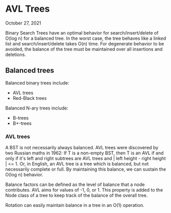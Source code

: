# AVL Trees
October 27, 2021

Binary Search Trees have an optimal behavior for search/insert/delete of O(log n) for a balanced tree. In the worst case, the tree behaves like a linked list and search/insert/delete takes O(n) time. For degenerate behavior to be avoided, the balance of the tree must be maintained over all insertions and deletions.

## Balanced trees
Balanced binary trees include: 
- AVL trees
- Red-Black trees

Balanced N-ary trees include:
- B-trees
- B+-trees

### AVL trees
A BST is not necessarily always balanced. AVL trees were discovered by two Russian maths in 1962: If T is a non-empty BST, then T is an AVL if and only if it's left and right subtrees are AVL trees and | left height - right height | <= 1. Or, in English, an AVL tree is a tree which is balanced, but not necessarily complete or full. By maintaining this balance, we can sustain the O(log n) behavior.

Balance factors can be defined as the level of balance that a node contributes. AVL aims for values of -1, 0, or 1. This property is added to the Node class of a tree to keep track of the balance of the overall tree.

Rotation can easily maintain balance in a tree in an O(1) operation. 